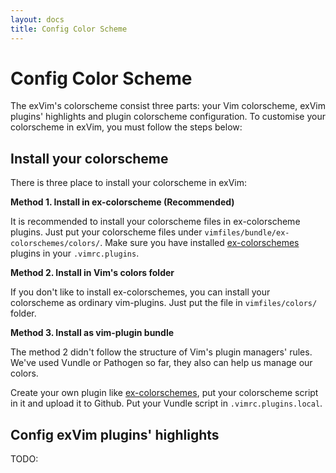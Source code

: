 ```yaml
---
layout: docs
title: Config Color Scheme
---
```


# Config Color Scheme

The exVim's colorscheme consist three parts: your Vim colorscheme, exVim plugins' highlights and 
plugin colorscheme configuration. To customise your colorscheme in exVim, you must follow the
steps below:

## Install your colorscheme

There is three place to install your colorscheme in exVim:

**Method 1. Install in ex-colorscheme (Recommended)**

It is recommended to install your colorscheme files in ex-colorscheme plugins. Just put your
colorscheme files under `vimfiles/bundle/ex-colorschemes/colors/`. Make sure you have installed
[ex-colorschemes](https://github.com/exvim/ex-colorschemes) plugins in your `.vimrc.plugins`.

**Method 2. Install in Vim's colors folder**

If you don't like to install ex-colorschemes, you can install your colorscheme as ordinary 
vim-plugins. Just put the file in `vimfiles/colors/` folder.

**Method 3. Install as vim-plugin bundle**

The method 2 didn't follow the structure of Vim's plugin managers' rules. We've used Vundle or
Pathogen so far, they also can help us manage our colors. 

Create your own plugin like [ex-colorschemes](https://github.com/exvim/ex-colorschemes), put your 
colorscheme script in it and upload it to Github. Put your Vundle script in `.vimrc.plugins.local`.

## Config exVim plugins' highlights

TODO:

